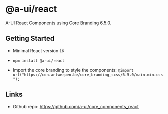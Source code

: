 # @a-ui/react

A-UI React Components using Core Branding 6.5.0.

## Getting Started

- Minimal React version `16`

- `npm install @a-ui/react`

- Import the core branding to style the components:
  `@import url("https://cdn.antwerpen.be/core_branding_scss/6.5.0/main.min.css");`

## Links

- Github repo: https://github.com/a-ui/core_components_react
